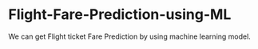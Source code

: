 # Flight-Fare-Prediction-using-ML
We can get Flight ticket Fare Prediction by using machine learning model. 
